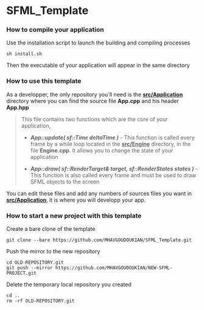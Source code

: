 # SFML_Template

### How to compile your application

Use the installation script to launch the building and compiling processes

```shell
sh install.sh
```

Then the executable of your application will appear in the same directory

### How to use this template

As a developper, the only repository you'll need is the **<u>src/Application</u>** directory where you can find the source file **App.cpp** and his header **App.hpp**

> This file contains two functions which are the core of your application,
> 
> - ***App::update( sf::Time deltaTime )*** - This function is called every frame by a while loop located in the **<u>src/Engine</u>** directory, in the file **Engine.cpp**. It allows you to change the state of your application
> 
> - ***App::draw( sf::RenderTarget& target, sf::RenderStates states )*** - This function is also called every frame and must be used to draw SFML objects to the screen

You can edit these files and add any numbers of sources files you want in <u>**src/Application**</u>, it is where you will developp your app. 

### How to start a new project with this template

Create a bare clone of the template

```shell
git clone --bare https://github.com/MHAVGOUDOUKIAN/SFML_Template.git
```

Push the mirror to the new repository

```shell
cd OLD-REPOSITORY.git
git push --mirror https://github.com/MHAVGOUDOUKIAN/NEW-SFML-PROJECT.git
```

Delete the temporary local repository you created

```shell
cd ..
rm -rf OLD-REPOSITORY.git
```
